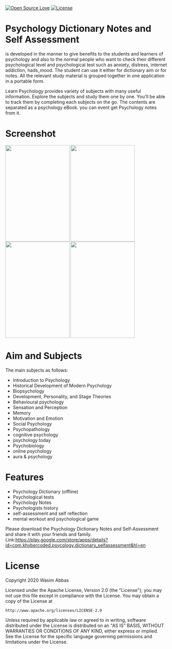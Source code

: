 [![Open Source Love](https://badges.frapsoft.com/os/v1/open-source.svg?v=102)](http://www.apache.org/licenses/LICENSE-2.0)
[![License](https://img.shields.io/badge/License-Apache--2.0-brightgreen.svg)](https://github.com/wasim-abbas/Psychology-Dictionary-Notes-and-Self-Assessment/LICENCE)

# Psychology Dictionary Notes and Self Assessment

is developed in the manner to give benefits to the students and learners of psychology and also to the normal people who want to check their different psychological level and psychological test such as anxiety, distress, internet addiction, hads_mood. The student can use it either for dictionary aim or for notes. All the relevant study material is grouped together in one application in a portable form.

Learn Psychology provides variety of subjects with many useful information. Explore the subjects and study them one by one. You'll be able to track them by completing each subjects on the go. The contents are separated as a psychology eBook. you can event get Psychology notes from it.

# Screenshot

<img src="https://user-images.githubusercontent.com/46446037/125206889-de794180-e2a2-11eb-8c3b-e6db96199652.png" align="left" height="300" width="200" > 
<img src= "https://user-images.githubusercontent.com/46446037/125206892-e0430500-e2a2-11eb-8c61-9726f773e54a.png" align="center"height="300" width="200">
<img src="https://user-images.githubusercontent.com/46446037/125206893-e0db9b80-e2a2-11eb-92cd-1b98289a3703.png" align="left"
height="300" width="200"> 
<img src="https://user-images.githubusercontent.com/46446037/125206894-e20cc880-e2a2-11eb-9aed-e822b8519a22.png" align="center"height="300" width="200">  

   

# Aim and Subjects

The main subjects as follows:

- Introduction to Psychology
- Historical Development of Modern Psychology
- Biopsychology
- Development, Personality, and Stage Theories
- Behavioural psychology
- Sensation and Perception
- Memory
- Motivation and Emotion
- Social Psychology
- Psychopathology
- cognitive psychology
- psychology today
- Psychobiology
- online psychology
- aura & psychology

# Features

- Psychology Dictionary (offline)
- Psychological tests
- Psychology Notes
- Psychologists history
- self-assessment and self reflection
- mental workout and psychological game

Please download the Psychology Dictionary Notes and Self-Assessment
and share it with your friends and family.
Link:https://play.google.com/store/apps/details?id=com.khybercoded.psycology.dictionary_selfassessment&hl=en

# License

Copyright 2020 Wasim Abbas

Licensed under the Apache License, Version 2.0 (the "License");
you may not use this file except in compliance with the License.
You may obtain a copy of the License at

    http://www.apache.org/licenses/LICENSE-2.0

Unless required by applicable law or agreed to in writing, software
distributed under the License is distributed on an "AS IS" BASIS,
WITHOUT WARRANTIES OR CONDITIONS OF ANY KIND, either express or implied.
See the License for the specific language governing permissions and
limitations under the License.
